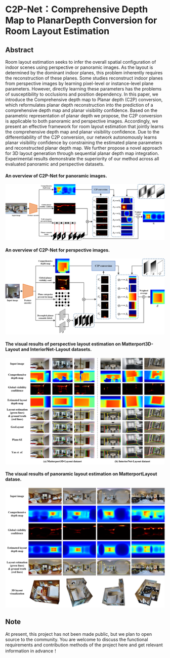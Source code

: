 # C2P-Net：Comprehensive Depth Map to PlanarDepth Conversion for Room Layout Estimation
## Abstract
Room layout estimation seeks to infer the overall spatial configuration of indoor scenes using perspective or panoramic images. As the layout is determined by the dominant indoor planes, this problem inherently requires the reconstruction of these planes. Some studies reconstruct indoor planes from perspective images by learning pixel-level or instance-level plane parameters. However, directly learning these parameters has the problems of susceptibility to occlusions and position dependency. In this paper, we introduce the Comprehensive depth map to Planar depth (C2P) conversion, which reformulates planar depth reconstruction into the prediction of a comprehensive depth map and planar visibility confidence. Based on the parametric representation of planar depth we propose, the C2P conversion is applicable to both panoramic and perspective images. Accordingly, we present an effective framework for room layout estimation that jointly learns the comprehensive depth map and planar visibility confidence. Due to the differentiability of the C2P conversion, our network autonomously learns planar visibility confidence by constraining the estimated plane parameters and reconstructed planar depth map. We further propose a novel approach for 3D layout generation through sequential planar depth map integration. Experimental results demonstrate the superiority of our method across all evaluated panoramic and perspective datasets.

#### An overview of C2P-Net for panoramic images.
![An overview of C2P-Net for panoramic images.](figure/pano_framework4.png)

#### An overview of C2P-Net for perspective images.
![An overview of C2P-Net for perspective images.](figure/pers_framework4.png)

#### The visual results of perspective layout estimation on Matterport3D-Layout and InteriorNet-Layout datasets.
![The visual results of perspective layout estimation on Matterport3D-Layout and InteriorNet-Layout datasets.](figure/pers_visual3.png)


#### The visual results of panoramic layout estimation on MatterportLayout datase.
![The visual results of panoramic layout estimation on MatterportLayout datase.](figure/pano_visual4.png)


## Note
At present, this project has not been made public, but we plan to open source to the community. You are welcome to discuss the functional requirements and contribution methods of the project here and get relevant information in advance！
